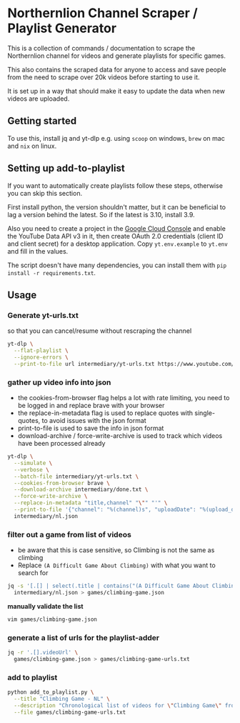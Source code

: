 # Northernlion Channel Scraper / Playlist Generator
This is a collection of commands / documentation to scrape the Northernlion channel for videos and generate playlists for specific games.

This also contains the scraped data for anyone to access and save people from the need to scrape over 20k videos before starting to use it. 

It is set up in a way that should make it easy to update the data when new videos are uploaded.

## Getting started
To use this, install jq and yt-dlp e.g. using `scoop` on windows, `brew` on mac and `nix` on linux.  

## Setting up add-to-playlist
If you want to automatically create playlists follow these steps, otherwise you can skip this section.

First install python, the version shouldn't matter, but it can be beneficial to lag a version behind the latest. So if the latest is 3.10, install 3.9.

Also you need to create a project in the [Google Cloud Console](https://console.cloud.google.com/) and enable the YouTube Data API v3 in it, then create OAuth 2.0 credentials (client ID and client secret) for a desktop application. Copy `yt.env.example` to `yt.env` and fill in the values.

The script doesn't have many dependencies, you can install them with `pip install -r requirements.txt`. 

## Usage

### Generate yt-urls.txt
so that you can cancel/resume without rescraping the channel
```bash
yt-dlp \
  --flat-playlist \
  --ignore-errors \
  --print-to-file url intermediary/yt-urls.txt https://www.youtube.com/@Northernlion
```


### gather up video info into json
- the cookies-from-browser flag helps a lot with rate limiting, you need to be logged in and replace brave with your browser
- the replace-in-metadata flag is used to replace quotes with single-quotes, to avoid issues with the json format
- print-to-file is used to save the info in json format
- download-archive / force-write-archive is used to track which videos have been processed already
```bash
yt-dlp \
  --simulate \
  --verbose \
  --batch-file intermediary/yt-urls.txt \
  --cookies-from-browser brave \
  --download-archive intermediary/done.txt \
  --force-write-archive \
  --replace-in-metadata "title,channel" "\"" "'" \
  --print-to-file '{"channel": "%(channel)s", "uploadDate": "%(upload_date)s", "videoUrl": "%(webpage_url)s", "title": "%(title)s"}' \
  intermediary/nl.json
```

### filter out a game from list of videos 
- be aware that this is case sensitive, so Climbing is not the same as climbing
- Replace `(A Difficult Game About Climbing)` with what you want to search for
```bash
jq -s '[.[] | select(.title | contains("(A Difficult Game About Climbing)"))] | sort_by(.uploadDate)' \
  intermediary/nl.json > games/climbing-game.json
```
**manually validate the list**
```bash
vim games/climbing-game.json
```

### generate a list of urls for the playlist-adder
```bash
jq -r '.[].videoUrl' \
  games/climbing-game.json > games/climbing-game-urls.txt
```
### add to playlist

```bash
python add_to_playlist.py \
  --title "Climbing Game - NL" \
  --description "Chronological list of videos for \"Climbing Game\" from Northernlion (NL)" \
  --file games/climbing-game-urls.txt

```

